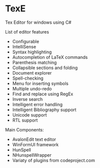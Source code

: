 # TexE
Tex Editor for windows using C#

List of editor features
- Configurable	
- IntelliSense
- Syntax highlighting
- Autocompletion of LaTeX commands	
- Parenthesis matching
- Collapsible sections and folding
- Document explorer
- Spell-checking	
- Menu for inserting symbols	
- Multiple undo-redo	
- Find and replace using RegEx	
- Inverse search
- Intelligent error handling	
- Intelligent Bibliography support
- Unicode support	
- RTL support	

Main Components:
- AvalonEdit text editor
- WinFormUI framework
- HunSpell 
- NHunspellWrapper
- Variaty of plugins from codeproject.com 



